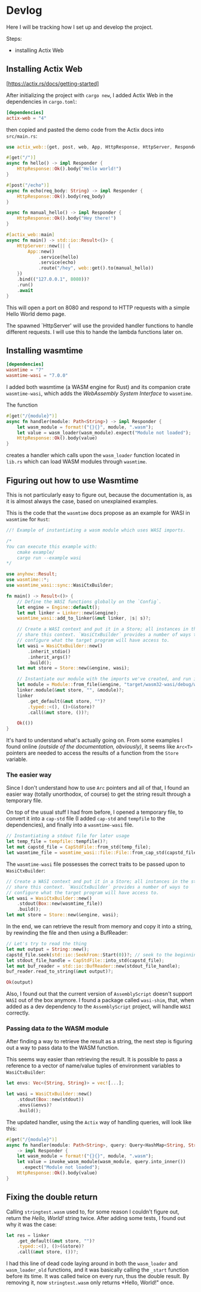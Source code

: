 # Devlog

Here I will be tracking how I set up and develop the project.

Steps:
- installing Actix Web

## Installing Actix Web

[https://actix.rs/docs/getting-started]

After initializing the project with `cargo new`, I added Actix Web in the
dependencies in `cargo.toml`:

```toml
[dependencies]
actix-web = "4"
```

then copied and pasted the demo code from the Actix docs into `src/main.rs`:

```rust
use actix_web::{get, post, web, App, HttpResponse, HttpServer, Responder};

#[get("/")]
async fn hello() -> impl Responder {
    HttpResponse::Ok().body("Hello world!")
}

#[post("/echo")]
async fn echo(req_body: String) -> impl Responder {
    HttpResponse::Ok().body(req_body)
}

async fn manual_hello() -> impl Responder {
    HttpResponse::Ok().body("Hey there!")
}

#[actix_web::main]
async fn main() -> std::io::Result<()> {
    HttpServer::new(|| {
        App::new()
            .service(hello)
            .service(echo)
            .route("/hey", web::get().to(manual_hello))
    })
    .bind(("127.0.0.1", 8080))?
    .run()
    .await
}
```
This will open a port on 8080 and respond to HTTP requests with a simple
Hello World demo page.

The spawned `HttpServer' will use the provided handler functions to handle
different requests. I will use this to hande the lambda functions later
on.

## Installing wasmtime

```toml
[dependencies]
wasmtime = "7"
wasmtime-wasi = "7.0.0"
```
I added both wasmtime (a WASM engine for Rust) and its companion crate
`wasmtime-wasi`, which adds the *WebAssembly System Interface* to `wasmtime`.

The function
```rust
#[get("/{module}")]
async fn handler(module: Path<String>) -> impl Responder {
    let wasm_module = format!("{}{}", module, ".wasm");
    let value = wasm_loader(wasm_module).expect("Module not loaded");
    HttpResponse::Ok().body(value)
}
```
creates a handler which calls upon the `wasm_loader` function located in
`lib.rs` which can load WASM modules through `wasmtime`.

## Figuring out how to use Wasmtime

This is not particularly easy to figure out, because the documentation is, as
it is almost always the case, based on unexplained examples.

This is the code that the `wasmtime` docs propose as an example for WASI in
`wasmtime` for `Rust`:

```rust
//! Example of instantiating a wasm module which uses WASI imports.

/*
You can execute this example with:
    cmake example/
    cargo run --example wasi
*/

use anyhow::Result;
use wasmtime::*;
use wasmtime_wasi::sync::WasiCtxBuilder;

fn main() -> Result<()> {
    // Define the WASI functions globally on the `Config`.
    let engine = Engine::default();
    let mut linker = Linker::new(&engine);
    wasmtime_wasi::add_to_linker(&mut linker, |s| s)?;

    // Create a WASI context and put it in a Store; all instances in the store
    // share this context. `WasiCtxBuilder` provides a number of ways to
    // configure what the target program will have access to.
    let wasi = WasiCtxBuilder::new()
        .inherit_stdio()
        .inherit_args()?
        .build();
    let mut store = Store::new(&engine, wasi);

    // Instantiate our module with the imports we've created, and run it.
    let module = Module::from_file(&engine, "target/wasm32-wasi/debug/wasi.wasm")?;
    linker.module(&mut store, "", &module)?;
    linker
        .get_default(&mut store, "")?
        .typed::<(), ()>(&store)?
        .call(&mut store, ())?;

    Ok(())
}
```

It's hard to understand what's actually going on. From some examples I found
online *(outside of the documentation, obviously)*, it seems like `Arc<T>`
pointers are needed to access the results of a function from the `Store`
variable.

### The easier way

Since I don't understand how to use `Arc` pointers and all of that, I found
an easier way (totally unorthodox, of course) to get the string result through
a temporary file.

On top of the usual stuff I had from before, I opened a temporary file, to
convert it into a `cap-std` file (I added `cap-std` and `tempfile` to the
dependencies), and finally into a `wasmtime-wasi` file.

```rust
// Instantiating a stdout file for later usage
let temp_file = tempfile::tempfile()?;
let mut capstd_file = CapStdFile::from_std(temp_file);
let wasmtime_file = wasmtime_wasi::file::File::from_cap_std(capstd_file.try_clone()?);
```

The `wasmtime-wasi` file possesses the correct traits to be passed upon to
`WasiCtxBuilder`:

```rust
// Create a WASI context and put it in a Store; all instances in the store
// share this context. `WasiCtxBuilder` provides a number of ways to
// configure what the target program will have access to.
let wasi = WasiCtxBuilder::new()
    .stdout(Box::new(wasmtime_file))
    .build();
let mut store = Store::new(&engine, wasi);
```

In the end, we can retrieve the result from memory and copy it into
a string, by rewinding the file and then using a BufReader:

```rust
// Let's try to read the thing
let mut output = String::new();
capstd_file.seek(std::io::SeekFrom::Start(0))?; // seek to the beginning
let stdout_file_handle = CapStdFile::into_std(capstd_file);
let mut buf_reader = std::io::BufReader::new(stdout_file_handle);
buf_reader.read_to_string(&mut output)?;

Ok(output)
```

Also, I found out that the current version of `AssemblyScript` doesn't support
`WASI` out of the box anymore. I found a package called `wasi-shim`, that,
when added as a dev dependency to the `AssemblyScript` project, will handle
`WASI` correctly.

### Passing data *to* the WASM module

After finding a way to retrieve the result as a string, the next step is
figuring out a way to pass data to the WASM function.

This seems way easier than retrieving the result. It is possible to pass a
reference to a vector of name/value tuples of environment variables to
`WasiCtxBuilder`:

```rust
let envs: Vec<(String, String)> = vec![...];

let wasi = WasiCtxBuilder::new()
    .stdout(Box::new(stdout))
    .envs(&envs)?
    .build();
```

The updated handler, using the `Actix` way of handling queries, will look
like this:

```rust
#[get("/{module}")]
async fn handler(module: Path<String>, query: Query<HashMap<String, String>>)
    -> impl Responder {
    let wasm_module = format!("{}{}", module, ".wasm");
    let value = invoke_wasm_module(wasm_module, query.into_inner())
      .expect("Module not loaded");
    HttpResponse::Ok().body(value)
}
```

## Fixing the double return

Calling `stringtest.wasm` used to, for some reason I couldn't figure out,
return the *Hello, World!* string twice. After adding some tests, I found out
why it was the case:

```rust
let res = linker
    .get_default(&mut store, "")?
    .typed::<(), ()>(&store)?
    .call(&mut store, ())?;
```

I had this line of dead code laying around in both the `wasm_loader` and
`wasm_loader_old` functions, and it was basically calling the `_start`
function before its time. It was called twice on every run, thus the double
result. By removing it, now `stringtest.wasm` only returns *Hello, World!"
once.
